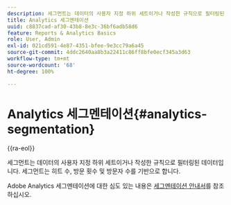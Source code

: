 ```yaml
---
description: 세그먼트는 데이터의 사용자 지정 하위 세트이거나 작성한 규칙으로 필터링된 데이터입니다. 세그먼트는 히트 수, 방문 횟수 및 방문자 수를 기반으로 합니다.
title: Analytics 세그멘테이션
uuid: c8837cad-af30-43b8-8e3c-36bf6adb58d6
feature: Reports & Analytics Basics
role: User, Admin
exl-id: 021cd591-4e87-4351-bfee-9e3cc79a6a45
source-git-commit: 4ddc2640aa8b3a22411c86ff8bfe0ecf345a3d63
workflow-type: tm+mt
source-wordcount: '68'
ht-degree: 100%

---
```


# Analytics 세그멘테이션{#analytics-segmentation}

{{ra-eol}}

세그먼트는 데이터의 사용자 지정 하위 세트이거나 작성한 규칙으로 필터링된 데이터입니다. 세그먼트는 히트 수, 방문 횟수 및 방문자 수를 기반으로 합니다.

Adobe Analytics 세그멘테이션에 대한 심도 있는 내용은 [세그멘테이션 안내서](https://experienceleague.adobe.com/docs/analytics/components/segmentation/seg-home.html)를 참조하십시오.
